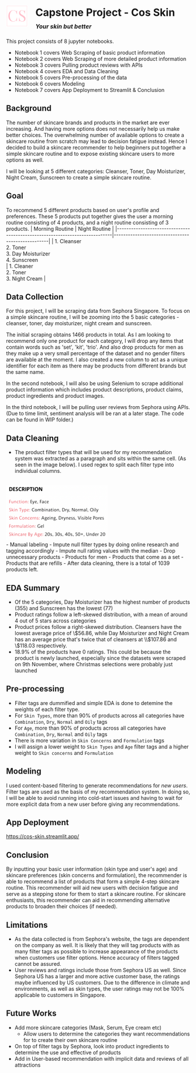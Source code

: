 <img src="./images/cs_logo_pink.PNG" style="float: left; margin: 36px 20px 0 0; height: 60px">

# Capstone Project - Cos Skin <br><i style = "font-size:16px">Your skin but better</i>

This project consists of 8 jupyter notebooks. 
- Notebook 1 covers Web Scraping of basic product information
- Notebook 2 covers Web Scraping of more detailed product information
- Notebook 3 covers Pulling product reviews with APIs
- Notebook 4 covers EDA and Data Cleaning
- Notebook 5 covers Pre-processing of the data
- Notebook 6 covers Modeling
- Notebook 7 covers App Deployment to Streamlit & Conclusion

## Background
The number of skincare brands and products in the market are ever increasing. And having more options does not necessarily help us make better choices. The overwhelming number of available options to create a skincare routine from scratch may lead to decision fatigue instead. Hence I decided to build a skincare recommender to help beginners put together a simple skincare routine and to expose existing skincare users to more options as well. <br>

I will be looking at 5 different categories: Cleanser, Toner, Day Moisturizer, Night Cream, Sunscreen to create a simple skincare routine.

## Goal
To recommend 5 different products based on user's profile and preferences. These 5 products put together gives the user a morning routine consisting of 4 products, and a night routine consisting of 3 products.
| Morning Routine                                                            | Night Routine                                    |
|----------------------------------------------------------------------------|--------------------------------------------------|
| 1. Cleanser<br>  2. Toner<br> 3. Day Moisturizer <br> 4. Sunscreen<br> | 1. Cleaner <br> 2. Toner<br> 3. Night Cream  |


## Data Collection
For this project, I will be scraping data from Sephora Singapore. To focus on a simple skincare routine, I will be zooming into the 5 basic categories - cleanser, toner, day moisturizer, night cream and sunscreen.

The initial scraping obtains 1466 products in total. As I am looking to recommend only one product for each category, I will drop any items that contain words such as 'set', 'kit', 'trio'. And also drop products for men as they make up a very small percentage of the dataset and no gender filters are available at the moment. I also created a new column to act as a unique identifier for each item as there may be products from different brands but the same name.

In the second notebook, I will also be using Selenium to scrape additional product information which includes product descriptions, product claims, product ingredients and product images.

In the third notebook, I will be pulling user reviews from Sephora using APIs. (Due to time limit, sentiment analysis will be ran at a later stage. The code can be found in WIP folder.)

## Data Cleaning
- The product filter types that will be used for my recommendation system was extracted as a paragraph and sits within the same cell. (As seen in the image below). I used regex to split each filter type into individual columns. <br><br>
<img src="./images/pdt_description.png" style = "height: 150px">
<br>
- Manual labeling
    - Impute null filter types by doing online research and tagging accordingly 
- Impute null rating values with the median
- Drop unnecessary products
    - Products for men 
    - Products that come as a set
    - Products that are refills
- After data cleaning, there is a total of 1039 products left. 

## EDA Summary
- Of the 5 categories, Day Moisturizer has the highest number of products (355) and Sunscreen has the lowest (77)
- Product ratings follow a left-skewed distribution, with a mean of around 4 out of 5 stars across categories
- Product prices follow a right-skewed distribution. Cleansers have the lowest average price of \\$56.86, while Day Moisturizer and Night Cream has an average price that's twice that of cleansers at \\$107.86 and \\$118.03 respectively.
- 18.9% of the products have 0 ratings. This could be because the product is newly launched, especially since the datasets were scraped on 9th November, where Christmas selections were probably just launched

## Pre-processing 
- Filter tags are dummified and simple EDA is done to detemine the weights of each filter type. 
- For `Skin Types`, more than 90% of products across all categories have `Combination`, `Dry`, `Normal` and `Oily` tags
- For `Age`, more than 90% of products across all categories have `Combination`, `Dry`, `Normal` and `Oily` tags
- There is more variation in `Skin Concerns` and `Formulation` tags
-  I will assign a lower weight to `Skin Types` and `Age` filter tags and a higher weight to `Skin concerns` and `Formulation` 

## Modeling
I used content-based filtering to generate recommendations for _new users_. Filter tags are used as the basis of my recommendation system. In doing so, I will be able to avoid running into cold-start issues and having to wait for more explicit data from a new user before giving any recommendations.

## App Deployment
https://cos-skin.streamlit.app/

## Conclusion

By inputting your basic user information (skin type and user's age) and skincare preferences (skin concerns and formulation), the recommender is able to recommend a list of products that form a simple 4-step skincare routine. This recommender will aid new users with decision fatigue and serve as a stepping stone for them to start a skincare routine. For skincare enthusiasts, this recommender can aid in recommending alternative products to broaden their choices (if needed).

## Limitations
- As the data collected is from Sephora's website, the tags are dependent on the company as well. It is likely that they will tag products with as many filter tags as possible to increase appearance of the products when customers use filter options. Hence accuracy of filters tagged cannot be assured.
- User reviews and ratings include those from Sephora US as well. Since Sephora US has a larger and more active customer base, the ratings maybe influenced by US customers. Due to the difference in climate and environments, as well as skin types, the user ratings may not be 100% applicable to customers in Singapore. 


## Future Works
- Add more skincare categories (Mask, Serum, Eye cream etc)
    - Allow users to determine the categories they want recommendations for to create their own skincare routine
- On top of filter tags by Sephora, look into product ingredients to determine the use and effective of products
- Add in User-based recommendation with implicit data and reviews of all attractions
